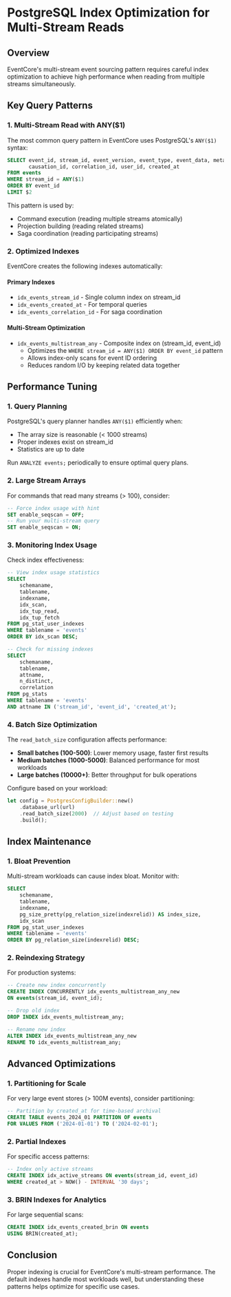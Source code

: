 # PostgreSQL Index Optimization for Multi-Stream Reads

## Overview

EventCore's multi-stream event sourcing pattern requires careful index optimization to achieve high performance when reading from multiple streams simultaneously.

## Key Query Patterns

### 1. Multi-Stream Read with ANY($1)

The most common query pattern in EventCore uses PostgreSQL's `ANY($1)` syntax:

```sql
SELECT event_id, stream_id, event_version, event_type, event_data, metadata,
       causation_id, correlation_id, user_id, created_at
FROM events
WHERE stream_id = ANY($1)
ORDER BY event_id
LIMIT $2
```

This pattern is used by:

- Command execution (reading multiple streams atomically)
- Projection building (reading related streams)
- Saga coordination (reading participating streams)

### 2. Optimized Indexes

EventCore creates the following indexes automatically:

#### Primary Indexes

- `idx_events_stream_id` - Single column index on stream_id
- `idx_events_created_at` - For temporal queries
- `idx_events_correlation_id` - For saga coordination

#### Multi-Stream Optimization

- `idx_events_multistream_any` - Composite index on (stream_id, event_id)
  - Optimizes the `WHERE stream_id = ANY($1) ORDER BY event_id` pattern
  - Allows index-only scans for event ID ordering
  - Reduces random I/O by keeping related data together

## Performance Tuning

### 1. Query Planning

PostgreSQL's query planner handles `ANY($1)` efficiently when:

- The array size is reasonable (< 1000 streams)
- Proper indexes exist on stream_id
- Statistics are up to date

Run `ANALYZE events;` periodically to ensure optimal query plans.

### 2. Large Stream Arrays

For commands that read many streams (> 100), consider:

```sql
-- Force index usage with hint
SET enable_seqscan = OFF;
-- Run your multi-stream query
SET enable_seqscan = ON;
```

### 3. Monitoring Index Usage

Check index effectiveness:

```sql
-- View index usage statistics
SELECT
    schemaname,
    tablename,
    indexname,
    idx_scan,
    idx_tup_read,
    idx_tup_fetch
FROM pg_stat_user_indexes
WHERE tablename = 'events'
ORDER BY idx_scan DESC;

-- Check for missing indexes
SELECT
    schemaname,
    tablename,
    attname,
    n_distinct,
    correlation
FROM pg_stats
WHERE tablename = 'events'
AND attname IN ('stream_id', 'event_id', 'created_at');
```

### 4. Batch Size Optimization

The `read_batch_size` configuration affects performance:

- **Small batches (100-500)**: Lower memory usage, faster first results
- **Medium batches (1000-5000)**: Balanced performance for most workloads
- **Large batches (10000+)**: Better throughput for bulk operations

Configure based on your workload:

```rust
let config = PostgresConfigBuilder::new()
    .database_url(url)
    .read_batch_size(2000)  // Adjust based on testing
    .build();
```

## Index Maintenance

### 1. Bloat Prevention

Multi-stream workloads can cause index bloat. Monitor with:

```sql
SELECT
    schemaname,
    tablename,
    indexname,
    pg_size_pretty(pg_relation_size(indexrelid)) AS index_size,
    idx_scan
FROM pg_stat_user_indexes
WHERE tablename = 'events'
ORDER BY pg_relation_size(indexrelid) DESC;
```

### 2. Reindexing Strategy

For production systems:

```sql
-- Create new index concurrently
CREATE INDEX CONCURRENTLY idx_events_multistream_any_new
ON events(stream_id, event_id);

-- Drop old index
DROP INDEX idx_events_multistream_any;

-- Rename new index
ALTER INDEX idx_events_multistream_any_new
RENAME TO idx_events_multistream_any;
```

## Advanced Optimizations

### 1. Partitioning for Scale

For very large event stores (> 100M events), consider partitioning:

```sql
-- Partition by created_at for time-based archival
CREATE TABLE events_2024_01 PARTITION OF events
FOR VALUES FROM ('2024-01-01') TO ('2024-02-01');
```

### 2. Partial Indexes

For specific access patterns:

```sql
-- Index only active streams
CREATE INDEX idx_active_streams ON events(stream_id, event_id)
WHERE created_at > NOW() - INTERVAL '30 days';
```

### 3. BRIN Indexes for Analytics

For large sequential scans:

```sql
CREATE INDEX idx_events_created_brin ON events
USING BRIN(created_at);
```

## Conclusion

Proper indexing is crucial for EventCore's multi-stream performance. The default indexes handle most workloads well, but understanding these patterns helps optimize for specific use cases.
